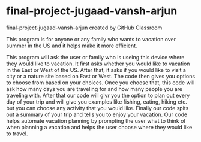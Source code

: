 # final-project-jugaad-vansh-arjun
final-project-jugaad-vansh-arjun created by GitHub Classroom

This program is for anyone or any family who wants to vacation over summer in the US and it helps make it more efficient.


This program will ask the user or family who is useing this device where they would like to vacation. It first asks whether you would like to vacation in the East or West of the US. After that, it asks if you would like to visit a city or a nature site based on East or West. The code then gives you options to choose from based on your choices. Once you choose that, this code will ask how many days you are traveling for and how many people you are traveling with. After that our code will givr you the option to plan out every day of your trip and will give you examples like fishing, eating, hiking etc. but you can choose any activity that you would like. Finally our code spits out a summary of your trip and tells you to enjoy your vacation. Our code helps automate vacation planning by prompting the user what to think of when planning a vacation and helps the user choose where they would like to travel.

